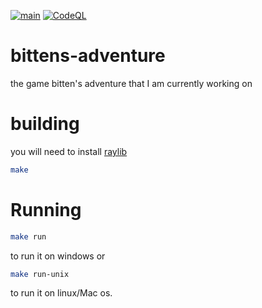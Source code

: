 [![main](https://github.com/litten2up/bittens-adventure/actions/workflows/build.yml/badge.svg)](https://github.com/litten2up/bittens-adventure/actions/workflows/build.yml) [![CodeQL](https://github.com/litten2up/bittens-adventure/actions/workflows/codeql-analysis.yml/badge.svg)](https://github.com/litten2up/bittens-adventure/actions/workflows/codeql-analysis.yml)
# bittens-adventure
the game bitten's adventure that I am currently working on

# building
you will need to install [raylib](https://github.com/raysan5/raylib/)


```bash
make
```
# Running
```bash
make run
``` 
to run it on windows or
```bash
make run-unix
```
to run it on linux/Mac os.
